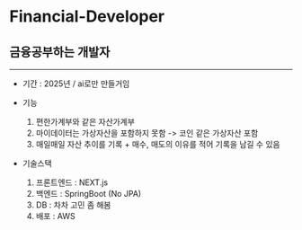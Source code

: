 # Financial-Developer

## 금융공부하는 개발자

----

- 기간 : 2025년 / ai로만 만들거임
- 기능
  1. 편한가계부와 같은 자산가계부
  2. 마이데이터는 가상자산을 포함하지 못함 -> 코인 같은 가상자산 포함
  3. 매일매일 자산 추이를 기록 + 매수, 매도의 이유를 적어 기록을 남길 수 있음

- 기술스택
  1. 프론트엔드 : NEXT.js
  2. 백엔드 : SpringBoot (No JPA)
  3. DB : 차차 고민 좀 해봄
  4. 배포 : AWS
     
